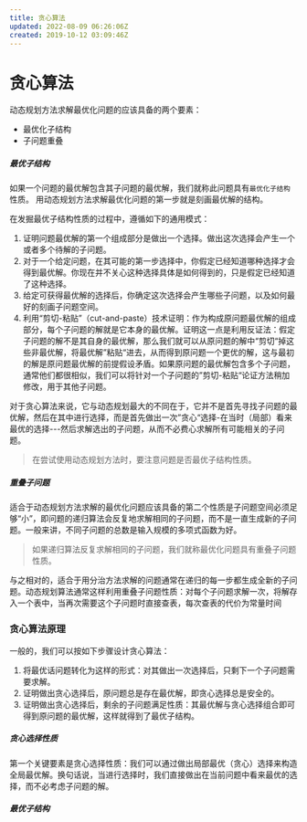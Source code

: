 ```yaml
---
title: 贪心算法
updated: 2022-08-09 06:26:06Z
created: 2019-10-12 03:09:46Z
---
```


# 贪心算法

动态规划方法求解最优化问题的应该具备的两个要素：
* 最优化子结构
* 子问题重叠


##### 最优子结构
如果一个问题的最优解包含其子问题的最优解，我们就称此问题具有`最优化子结构`性质。
用动态规划方法求解最优化问题的第一步就是刻画最优解的结构。

在发掘最优子结构性质的过程中，遵循如下的通用模式：
1. 证明问题最优解的第一个组成部分是做出一个选择。做出这次选择会产生一个或者多个待解的子问题。
2. 对于一个给定问题，在其可能的第一步选择中，你假定已经知道哪种选择才会得到最优解。你现在并不关心这种选择具体是如何得到的，只是假定已经知道了这种选择。
3. 给定可获得最优解的选择后，你确定这次选择会产生哪些子问题，以及如何最好的刻画子问题空间。
4. 利用“剪切-粘贴”（cut-and-paste）技术证明：作为构成原问题最优解的组成部分，每个子问题的解就是它本身的最优解。证明这一点是利用反证法：假定子问题的解不是其自身的最优解，那么我们就可以从原问题的解中“剪切“掉这些非最优解，将最优解”粘贴“进去，从而得到原问题一个更优的解，这与最初的解是原问题最优解的前提假设矛盾。如果原问题的最优解包含多个子问题，通常他们都很相似，我们可以将针对一个子问题的”剪切-粘贴“论证方法稍加修改，用于其他子问题。

对于贪心算法来说，它与动态规划最大的不同在于，它并不是首先寻找子问题的最优解，然后在其中进行选择，而是首先做出一次”贪心“选择-在当时（局部）看来最优的选择---然后求解选出的子问题，从而不必费心求解所有可能相关的子问题。

>在尝试使用动态规划方法时，要注意问题是否最优子结构性质。

##### 重叠子问题
适合于动态规划方法求解的最优化问题应该具备的第二个性质是子问题空间必须足够“小”，即问题的递归算法会反复地求解相同的子问题，而不是一直生成新的子问题。一般来讲，不同子问题的总数是输入规模的多项式函数为好。
>如果递归算法反复求解相同的子问题，我们就称最优化问题具有重叠子问题性质。

与之相对的，适合于用分治方法求解的问题通常在递归的每一步都生成全新的子问题。动态规划算法通常这样利用重叠子问题性质：对每个子问题求解一次，将解存入一个表中，当再次需要这个子问题时直接查表，每次查表的代价为常量时间

### 贪心算法原理

一般的，我们可以按如下步骤设计贪心算法：
1. 将最优话问题转化为这样的形式：对其做出一次选择后，只剩下一个子问题需要求解。
2. 证明做出贪心选择后，原问题总是存在最优解，即贪心选择总是安全的。
3. 证明做出贪心选择后，剩余的子问题满足性质：其最优解与贪心选择组合即可得到原问题的最优解，这样就得到了最优子结构。

##### 贪心选择性质
第一个关键要素是贪心选择性质：我们可以通过做出局部最优（贪心）选择来构造全局最优解。换句话说，当进行选择时，我们直接做出在当前问题中看来最优的选择，而不必考虑子问题的解。
##### 最优子结构